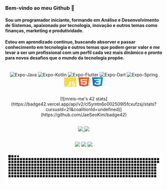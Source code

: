 ### Bem-vindo ao meu Github 👋
#### Sou um programador iniciante, formando em Análise e Desenvolvimento de Sistemas, apaixonado por tecnologia, inovação e outros temas como finanças, marketing e produtividade.

#### Estou em aprendizado contínuo, buscando absorver e passar conhecimento em tecnologia e outros temas que podem gerar valor e me levar a ser um profissional com um perfil cada vez mais dinâmico e pronto para novos desafios que o mundo da tecnologia propõe.

<div align="center" style="display: inline_block"><br>
  <img align="center" alt="Expo-Java" height="30" width="40" src="https://cdn.jsdelivr.net/gh/devicons/devicon/icons/java/java-original.svg">
  <img align="center" alt="Expo-Kotlin" height="30" width="40" src="https://cdn.jsdelivr.net/gh/devicons/devicon/icons/kotlin/kotlin-original.svg">
  <img align="center" alt="Expo-Flutter" height="30" width="40" src="https://cdn.jsdelivr.net/gh/devicons/devicon/icons/flutter/flutter-original.svg">
  <img align="center" alt="Expo-Dart" height="30" width="40" src="https://cdn.jsdelivr.net/gh/devicons/devicon/icons/dart/dart-original.svg">
  <img align="center" alt="Expo-Spring" height="30" width="40" src="https://cdn.jsdelivr.net/gh/devicons/devicon/icons/spring/spring-original.svg">
  <img align="center" alt="Expo-Js" height="30" width="40" src="https://raw.githubusercontent.com/devicons/devicon/master/icons/javascript/javascript-plain.svg">
  <img align="center" alt="Expo-HTML" height="30" width="40" src="https://raw.githubusercontent.com/devicons/devicon/master/icons/html5/html5-original.svg">
  <img align="center" alt="Expo-CSS" height="30" width="40" src="https://raw.githubusercontent.com/devicons/devicon/master/icons/css3/css3-original.svg">
</div>

##

<div align="center"> 
[![mreis-me's 42 stats](https://badge42.vercel.app/api/v2/cl5ymtn6o002509l5fcxufzsj/stats?cursusId=21&coalitionId=undefined)](https://github.com/JaeSeoKim/badge42)
</div>

##

<div align="center">
  <a href="https://github.com/expoilderk">
  <img height="180em" src="https://github-readme-stats.vercel.app/api?username=expoilderk&show_icons=true&theme=dracula&include_all_commits=true&count_private=true"/>
  <img height="180em" src="https://github-readme-stats.vercel.app/api/top-langs/?username=expoilderk&layout=compact&langs_count=7&theme=dracula"/>
</div>
   
##
  
<div align="center"> 
  <a href="https://www.linkedin.com/in/marlonreismdesa" target="_blank"><img src="https://img.shields.io/badge/LinkedIn-0077B5?style=for-the-badge&logo=linkedin&logoColor=white" target="_blank"></a>
  <a href = "mailto:falecommarlonreis@gmail.com"><img src="https://img.shields.io/badge/Gmail-D14836?style=for-the-badge&logo=gmail&logoColor=white" target="_blank"></a>
  <a href="https://instagram.com/omaarlonreis" target="_blank"><img src="https://img.shields.io/badge/Instagram-E4405F?style=for-the-badge&logo=instagram&logoColor=white" target="_blank"></a>
  
  ![Snake animation](https://github.com/expoilderk/expoilderk/blob/output/github-contribution-grid-snake.svg)
 
</div>
